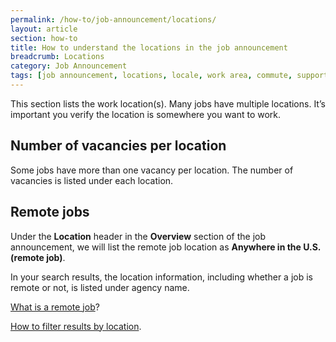 ```yaml
---
permalink: /how-to/job-announcement/locations/
layout: article
section: how-to
title: How to understand the locations in the job announcement
breadcrumb: Locations
category: Job Announcement
tags: [job announcement, locations, locale, work area, commute, support-job-announcement]
---
```


This section lists the work location(s). Many jobs have multiple locations.  It’s important you verify the location is somewhere you want to work.

## Number of vacancies per location
Some jobs have more than one vacancy per location.  The number of vacancies is listed under each location.

## Remote jobs

Under the **Location** header in the **Overview** section of the job announcement, we will list the remote job location as **Anywhere in the U.S. (remote job)**. 

In your search results, the location information, including whether a job is remote or not, is listed under agency name.  

[What is a remote job](https://www.usajobs.gov/Help/faq/job-announcement/remote/)?

[How to filter results by location](https://www.usajobs.gov/Help/how-to/search/filters/location/).
